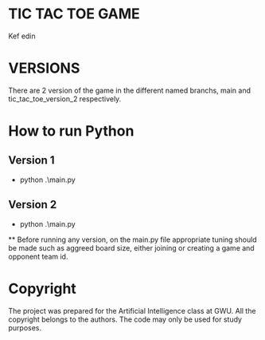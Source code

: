 
# TIC TAC TOE GAME

Kef edin

# VERSIONS
There are 2 version of the game in the different named branchs, main and tic_tac_toe_version_2 respectively.

# How to run Python
## Version 1
* python .\main.py

## Version 2
* python .\main.py

** Before running any version, on the main.py file appropriate tuning should be made such as aggreed board size, either joining or creating a game and opponent team id.

# Copyright

The project was prepared for the Artificial Intelligence class at GWU. All the copyright belongs to the authors. The code may only be used for study purposes.
